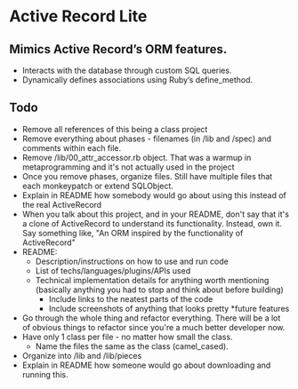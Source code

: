 # Active Record Lite

## Mimics Active Record’s ORM features.
* Interacts with the database through custom SQL queries.
* Dynamically defines associations using Ruby’s define_method.


## Todo

 * Remove all references of this being a class project
 * Remove everything about phases - filenames (in /lib and /spec) and comments within each file.
 * Remove /lib/00_attr_accessor.rb object. That was a warmup in metaprogramming and it's not actually used in the project
 * Once you remove phases, organize files. Still have multiple files that each monkeypatch or extend SQLObject.
 * Explain in README how somebody would go about using this instead of the real ActiveRecord
 * When you talk about this project, and in your README, don't say that it's a clone of ActiveRecord to understand its functionality. Instead, own it. Say something like, "An ORM inspired by the functionality of ActiveRecord"
  * README:
    * Description/instructions on how to use and run code
    * List of techs/languages/plugins/APIs used
    * Technical implementation details for anything worth mentioning (basically anything you had to stop and think about before building)
      * Include links to the neatest parts of the code
      * Include screenshots of anything that looks pretty
    *future features
  * Go through the whole thing and refactor everything. There will be a lot of obvious things to refactor since you're a much better developer now.
  * Have only 1 class per file - no matter how small the class.
    * Name the files the same as the class (camel_cased).
  * Organize into /lib and /lib/pieces
  * Explain in README how someone would go about downloading and running this.
  
